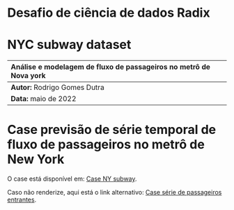 # **Desafio de ciência de dados Radix**
# **NYC subway dataset**

|Análise e modelagem  de fluxo de passageiros no metrô de Nova york|
|:-----------------------------------------------|
|**Autor:** Rodrigo Gomes Dutra|
|**Data:** maio de 2022|


# Case previsão de série temporal de fluxo de passageiros no metrô de New York
 
O case está disponível em: [Case NY subway](https://github.com/rodgdutra/case_passager_time_series/blob/main/case_time_series_pred.ipynb](https://github.com/rodgdutra/case_nyc_subway/blob/master/case_nys.ipynb)).

Caso não renderize, aqui está o link alternativo: [Case série de passageiros entrantes](https://nbviewer.org/[github/rodgdutra/case_passager_time_series/blob/main/case_time_series_pred.ipynb](https://github.com/rodgdutra/case_nyc_subway/blob/master/case_nys.ipynb)).
